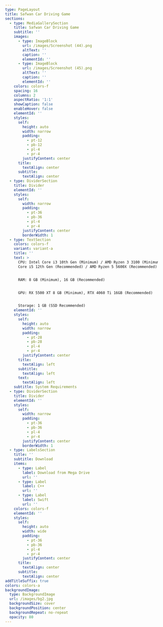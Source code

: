 ```yaml
---
type: PageLayout
title: Safwan Car Driving Game
sections:
  - type: MediaGallerySection
    title: Safwan Car Driving Game
    subtitle: ''
    images:
      - type: ImageBlock
        url: /images/Screenshot (44).png
        altText: ''
        caption: ''
        elementId: ''
      - type: ImageBlock
        url: /images/Screenshot (45).png
        altText: ''
        caption: ''
        elementId: ''
    colors: colors-f
    spacing: 16
    columns: 2
    aspectRatio: '1:1'
    showCaption: false
    enableHover: false
    elementId: ''
    styles:
      self:
        height: auto
        width: narrow
        padding:
          - pt-12
          - pb-12
          - pl-4
          - pr-4
        justifyContent: center
      title:
        textAlign: center
      subtitle:
        textAlign: center
  - type: DividerSection
    title: Divider
    elementId: ''
    styles:
      self:
        width: narrow
        padding:
          - pt-36
          - pb-36
          - pl-4
          - pr-4
        justifyContent: center
        borderWidth: 1
  - type: TextSection
    colors: colors-f
    variant: variant-a
    title: ''
    text: >
      CPU: Intel Core i3 10th Gen (Minimum) / AMD Ryzen 3 3100 (Minimum), Intel
      Core i5 12th Gen (Recommended) / AMD Ryzen 5 5600X (Recommended)


      RAM: 8 GB (Minimum), 16 GB (Recommended)


      GPU: RX 5500 XT 8 GB (Minimum), RTX 4060 Ti 16GB (Recommended)


      Storage: 1 GB (SSD Recommended)
    elementId: ''
    styles:
      self:
        height: auto
        width: narrow
        padding:
          - pt-28
          - pb-28
          - pl-4
          - pr-4
        justifyContent: center
      title:
        textAlign: left
      subtitle:
        textAlign: left
      text:
        textAlign: left
    subtitle: System Requirements
  - type: DividerSection
    title: Divider
    elementId: ''
    styles:
      self:
        width: narrow
        padding:
          - pt-36
          - pb-36
          - pl-4
          - pr-4
        justifyContent: center
        borderWidth: 1
  - type: LabelsSection
    title: ''
    subtitle: Download
    items:
      - type: Label
        label: Download from Mega Drive
        url: ''
      - type: Label
        label: C++
        url: ''
      - type: Label
        label: Swift
        url: ''
    colors: colors-f
    elementId: ''
    styles:
      self:
        height: auto
        width: wide
        padding:
          - pt-36
          - pb-36
          - pl-4
          - pr-4
        justifyContent: center
      title:
        textAlign: center
      subtitle:
        textAlign: center
addTitleSuffix: true
colors: colors-a
backgroundImage:
  type: BackgroundImage
  url: /images/bg2.jpg
  backgroundSize: cover
  backgroundPosition: center
  backgroundRepeat: no-repeat
  opacity: 80
---
```

